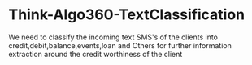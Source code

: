 # Think-Algo360-TextClassification
We need to classify the incoming text SMS's of the clients into credit,debit,balance,events,loan and Others for further information extraction around the credit worthiness of the client
